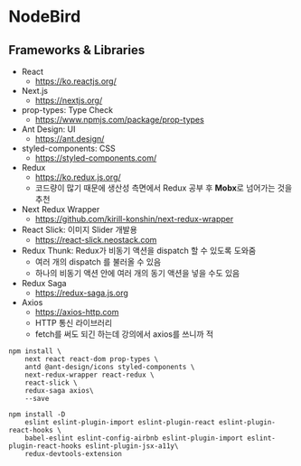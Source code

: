 # NodeBird

## Frameworks & Libraries

- React
    - <https://ko.reactjs.org/>
- Next.js
    - <https://nextjs.org/>
- prop-types: Type Check
    - <https://www.npmjs.com/package/prop-types>
- Ant Design: UI
    - <https://ant.design/>
- styled-components: CSS
    - <https://styled-components.com/>
- Redux
    - <https://ko.redux.js.org/>
    - 코드량이 많기 때문에 생산성 측면에서 Redux 공부 후 **Mobx**로 넘어가는 것을 추천
- Next Redux Wrapper
    - <https://github.com/kirill-konshin/next-redux-wrapper>
- React Slick: 이미지 Slider 개발용
    - <https://react-slick.neostack.com>
- Redux Thunk: Redux가 비동기 액션을 dispatch 할 수 있도록 도와줌
    - 여러 개의 dispatch 를 불러올 수 있음
    - 하나의 비동기 액션 안에 여러 개의 동기 액션을 넣을 수도 있음
- Redux Saga
    - <https://redux-saga.js.org>
- Axios
    - <https://axios-http.com>
    - HTTP 통신 라이브러리
    - fetch를 써도 되긴 하는데 강의에서 axios를 쓰니까 적

```
npm install \
    next react react-dom prop-types \
    antd @ant-design/icons styled-components \
    next-redux-wrapper react-redux \
    react-slick \
    redux-saga axios\
    --save
```

```
npm install -D 
    eslint eslint-plugin-import eslint-plugin-react eslint-plugin-react-hooks \
    babel-eslint eslint-config-airbnb eslint-plugin-import eslint-plugin-react-hooks eslint-plugin-jsx-a11y\
    redux-devtools-extension
```
